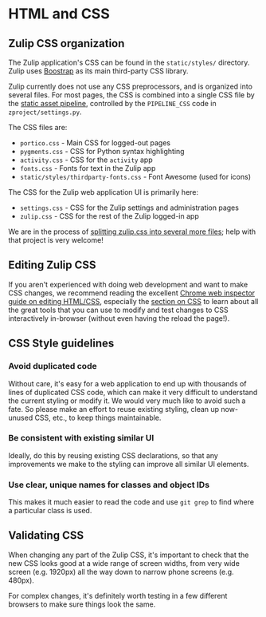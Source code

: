 # HTML and CSS

## Zulip CSS organization

The Zulip application's CSS can be found in the `static/styles/`
directory.  Zulip uses [Boostrap](http://getbootstrap.com/) as its
main third-party CSS library.

Zulip currently does not use any CSS preprocessors, and is organized
into several files.  For most pages, the CSS is combined into a single
CSS file by the [static asset
pipeline](http://zulip.readthedocs.io/en/latest/front-end-build-process.html),
controlled by the `PIPELINE_CSS` code in `zproject/settings.py`.

The CSS files are:

* `portico.css` - Main CSS for logged-out pages
* `pygments.css` - CSS for Python syntax highlighting
* `activity.css` - CSS for the `activity` app
* `fonts.css` - Fonts for text in the Zulip app
* `static/styles/thirdparty-fonts.css` - Font Awesome (used for icons)

The CSS for the Zulip web application UI is primarily here:

* `settings.css` - CSS for the Zulip settings and administration pages
* `zulip.css` - CSS for the rest of the Zulip logged-in app

We are in the process of [splitting zulip.css into several more
files](https://github.com/zulip/zulip/issues/731); help with that
project is very welcome!

## Editing Zulip CSS

If you aren't experienced with doing web development and want to make
CSS changes, we recommend reading the excellent [Chrome web inspector
guide on editing HTML/CSS](https://developer.chrome.com/devtools/docs/dom-and-styles),
especially the [section on
CSS](https://developer.chrome.com/devtools/docs/dom-and-styles#styles)
to learn about all the great tools that you can use to modify and test
changes to CSS interactively in-browser (without even having the
reload the page!).

## CSS Style guidelines

### Avoid duplicated code

Without care, it's easy for a web application to end up with thousands
of lines of duplicated CSS code, which can make it very difficult to
understand the current styling or modify it.  We would very much like
to avoid such a fate.  So please make an effort to reuse existing
styling, clean up now-unused CSS, etc., to keep things maintainable.

### Be consistent with existing similar UI

Ideally, do this by reusing existing CSS declarations, so that any
improvements we make to the styling can improve all similar UI
elements.

### Use clear, unique names for classes and object IDs

This makes it much easier to read the code and use `git grep` to find
where a particular class is used.

## Validating CSS

When changing any part of the Zulip CSS, it's important to check that
the new CSS looks good at a wide range of screen widths, from very
wide screen (e.g. 1920px) all the way down to narrow phone screens
(e.g. 480px).

For complex changes, it's definitely worth testing in a few different
browsers to make sure things look the same.
